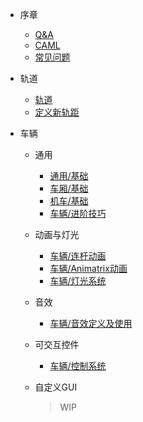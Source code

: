 - 序章
  - [Q&A](Main/Markdowns/QaA.md)
  - [CAML](Main/Markdowns/caml.md)
  - [常见问题](Main/Markdowns/Problems.md)

- 轨道
  * [轨道](Main/Markdowns/Track.md)
  * [定义新轨距](Main/Markdowns/Gauge.md)

- 车辆
  - 通用
    * [通用/基础](Main/Markdowns/EntityRollingStockDefinition.md)
    * [车厢/基础](Main/Markdowns/Cars.md)
    * [机车/基础](Main/Markdowns/Locos.md)
    * [车辆/进阶技巧](Main/Markdowns/CarsAdvanced.md)
    
  - 动画与灯光
    * [车辆/连杆动画](Main/Markdowns/LocoValveGears.md)
    * [车辆/Animatrix动画](Main/Markdowns/Animatrix.md)
    * [车辆/灯光系统](Main/Markdowns/Lights.md)
    
  - 音效
    * [车辆/音效定义及使用](Main/Markdowns/Sounds.md)
    
  - 可交互控件
    * [车辆/控制系统](Main/Markdowns/LocosControl.md)
    
  - 自定义GUI
    >WIP